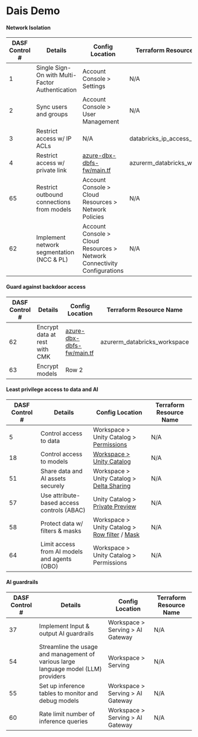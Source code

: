 # Dais Demo

#### Network Isolation
| DASF Control # | Details | Config Location | Terraform Resource Name |
|----------|----------|----------|----------|
| 1   | Single Sign-On with Multi-Factor Authentication    | Account Console > Settings    | N/A|
| 2   | Sync users and groups   | Account Console > User Management    |N/A|
| 3    | Restrict access w/ IP ACLs    | N/A   | databricks_ip_access_list | 
| 4    | Restrict access w/ private link     | [azure-dbx-dbfs-fw/main.tf](https://github.com/tonykhbo/dais25-dasf-demo/blob/master/azure-dbx-dbfs-fw/azure_dbx_infra/main.tf)| azurerm_databricks_workspace |
| 65    | Restrict outbound connections from models    | Account Console > Cloud Resources > Network Policies  | N/A
| 62    | Implement network segmentation (NCC & PL)    | Account Console > Cloud Resources > Network Connectivity Configurations   | N/A


#### Guard against backdoor access
| DASF Control # | Details | Config Location | Terraform Resource Name |
|----------|----------|----------|----------|
| 62   | Encrypt data at rest with CMK    | [azure-dbx-dbfs-fw/main.tf](https://github.com/tonykhbo/dais25-dasf-demo/blob/master/azure-dbx-dbfs-fw/azure_dbx_infra/main.tf)   | azurerm_databricks_workspace | 
| 63   | Encrypt models  | Row 2    | | 

#### Least privilege access to data and AI
| DASF Control # | Details | Config Location | Terraform Resource Name |
|----------|----------|----------|----------|
| 5   | Control access to data     | Workspace > Unity Catalog > [Permissions](https://docs.databricks.com/aws/en/data-governance/unity-catalog/manage-privileges/ownership)   | N/A |
| 18  | Control access to models  | [Workspace > Unity Catalog](https://docs.databricks.com/aws/en/machine-learning/manage-model-lifecycle/)  | N/A |
| 51    | Share data and AI assets securely    | Workspace > Unity Catalog > [Delta Sharing](https://docs.databricks.com/aws/en/delta-sharing/set-up)    | N/A |
| 57    | Use attribute-based access controls (ABAC)    | Unity Catalog > [Private Preview](https://docs.databricks.com/aws/en/data-governance/unity-catalog/abac/)   | N/A |
| 58    | Protect data w/ filters & masks    | Workspace > Unity Catalog > [Row filter](https://docs.databricks.com/aws/en/tables/row-and-column-filters#apply-a-row-filter) / [Mask](https://docs.databricks.com/aws/en/tables/row-and-column-filters#apply-a-column-mask)     | N/A |
| 64    | Limit access from AI models and agents (OBO)    | Workspace > Unity Catalog > Permissions    | N/A |


#### AI guardrails
| DASF Control # | Details | Config Location | Terraform Resource Name |
|----------|----------|----------|----------|
| 37   | Implement Input & output AI guardrails    | Workspace > Serving > AI Gateway   | N/A
| 54   | Streamline the usage and management of various large language model (LLM) providers  | Workspace > Serving   | N/A
| 55   | Set up inference tables to monitor and debug models  | Workspace > Serving > AI Gateway    | N/A
| 60   | Rate limit number of inference queries  | Workspace > Serving > AI Gateway    | N/A
